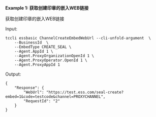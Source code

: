 **Example 1: 获取创建印章的嵌入WEB链接**

获取创建印章的嵌入WEB链接

Input: 

```
tccli essbasic ChannelCreateEmbedWebUrl --cli-unfold-argument  \
    --BusinessId  \
    --EmbedType CREATE_SEAL \
    --Agent.AppId 1 \
    --Agent.ProxyOrganizationOpenId 1 \
    --Agent.ProxyOperator.OpenId 1 \
    --Agent.ProxyAppId 1
```

Output: 
```
{
    "Response": {
        "WebUrl": "https://test.ess.com/seal-create?embed=1&code=testcode&channel=PROXYCHANNEL",
        "RequestId": "2"
    }
}
```

